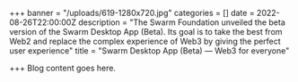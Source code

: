 +++
banner = "/uploads/619-1280x720.jpg"
categories = []
date = 2022-08-26T22:00:00Z
description = "The Swarm Foundation unveiled the beta version of the Swarm Desktop App (Beta). Its goal is to take the best from Web2 and replace the complex experience of Web3 by giving the perfect user experience"
title = "Swarm Desktop App (Beta) — Web3 for everyone"

+++
Blog content goes here.